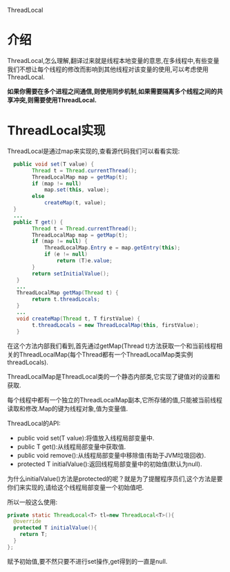 ThreadLocal
# 介绍
ThreadLocal,怎么理解,翻译过来就是线程本地变量的意思,在多线程中,有些变量我们不想让每个线程的修改而影响到其他线程对该变量的使用,可以考虑使用ThreadLocal.

**如果你需要在多个进程之间通信,则使用同步机制,如果需要隔离多个线程之间的共享冲突,则需要使用ThreadLocal.**
# ThreadLocal实现
ThreadLocal是通过map来实现的,查看源代码我们可以看看实现:
```java
  public void set(T value) {
        Thread t = Thread.currentThread();
        ThreadLocalMap map = getMap(t);
        if (map != null)
            map.set(this, value);
        else
            createMap(t, value);
  }
  ...
  public T get() {
        Thread t = Thread.currentThread();
        ThreadLocalMap map = getMap(t);
        if (map != null) {
            ThreadLocalMap.Entry e = map.getEntry(this);
            if (e != null)
                return (T)e.value;
        }
        return setInitialValue();
   }
   ...
   ThreadLocalMap getMap(Thread t) {
        return t.threadLocals;
   }
   ...
   void createMap(Thread t, T firstValue) {
        t.threadLocals = new ThreadLocalMap(this, firstValue);
   }
```
在这个方法内部我们看到,首先通过getMap(Thread t)方法获取一个和当前线程相关的ThreadLocalMap(每个Thread都有一个ThreadLocalMap类实例threadLocals).

ThreadLocalMap是ThreadLocal类的一个静态内部类,它实现了键值对的设置和获取.

每个线程中都有一个独立的ThreadLocalMap副本,它所存储的值,只能被当前线程读取和修改.Map的键为线程对象,值为变量值.

ThreadLocal<T>的API:
- public void set(T value):将值放入线程局部变量中.
- public T get():从线程局部变量中获取值.
- public void remove():从线程局部变量中移除值(有助于JVM垃圾回收).
- protected T initialValue():返回线程局部变量中的初始值(默认为null).

为什么initialValue()方法是protected的呢？就是为了提醒程序员们,这个方法是要你们来实现的,请给这个线程局部变量一个初始值吧.

所以一般这么使用:
```java
private static ThreadLocal<T> tl=new ThreadLocal<T>(){
  @override
  protected T initialValue(){
    return T;
  }
};
```
赋予初始值,要不然只要不进行set操作,get得到的一直是null.
